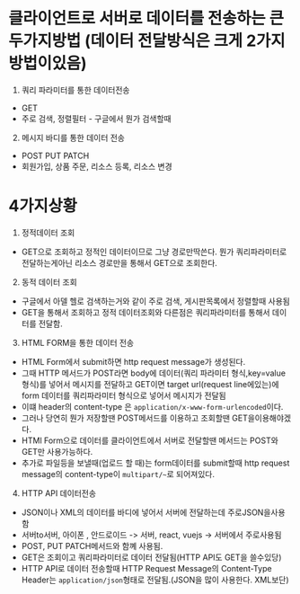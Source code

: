 # 클라이언트로 서버로 데이터를 전송하는 큰 두가지방법 (데이터 전달방식은 크게 2가지방법이있음)

1. 쿼리 파라미터를 통한 데이터전송

- GET
- 주로 검색, 정렬필터 - 구글에서 뭔가 검색할때

2. 메시지 바디를 통한 데이터 전송

- POST PUT PATCH
- 회원가입, 상품 주문, 리소스 등록, 리소스 변경

# 4가지상황

1. 정적데이터 조회

- GET으로 조회하고 정적인 데이터이므로 그냥 경로만딱쓴다. 뭔가 쿼리파라미터로 전달하는게아닌 리소스 경로만을 통해서 GET으로 조회한다.

2. 동적 데이터 조회

- 구글에서 아델 헬로 검색하는거와 같이 주로 검색, 게시판목록에서 정렬할때 사용됨
- GET을 통해서 조회하고 정적 데이터조회와 다른점은 쿼리파라미터를 통해서 데이터를 전달함.

3. HTML FORM을 통한 데이터 전송

- HTML Form에서 submit하면 http request message가 생성된다.
- 그때 HTTP 메서드가 POST라면 body에 데이터(쿼리 파라미터 형식,key=value형식)를 넣어서 메시지를 전달하고 GET이면 target url(request line에있는)에 form 데이터를 쿼리파라미터 형식으로 넣어서 메시지가 전달됨
- 이떄 header의 content-type 은 `application/x-www-form-urlencoded`이다.
- 그러나 당연히 뭔가 저장할땐 POST메서드를 이용하고 조회할땐 GET을이용해야겠다.
- HTMl Form으로 데이터를 클라이언트에서 서버로 전달할땐 메서드는 POST와 GET만 사용가능하다.
- 추가로 파일등을 보낼때(업로드 할 때)는 form데이터를 submit할때 http request message의 content-type이 `multipart/~`로 되어져있다.

4. HTTP API 데이터전송

- JSON이나 XML의 데이터를 바디에 넣어서 서버에 전달하는데 주로JSON을사용함
- 서버to서버, 아이폰 , 안드로이드 -> 서버, react, vuejs -> 서버에서 주로사용됨
- POST, PUT PATCH메서드와 함꼐 사용됨.
- GET은 조회이고 쿼리파라미터로 데이터 전달됨(HTTP API도 GET을 쓸수있당)
- HTTP API로 데이터 전송할때 HTTP Request Message의 Content-Type Header는 `application/json`형태로 전달됨.(JSON을 많이 사용한다. XML보단)
